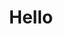 <!DOCTYPE html>
<html lang="en">
<head>
    <meta charset="UTF-8">
    <meta name="viewport" content="width=device-width, initial-scale=1.0">
    <title>axalisaiti.com</title>
    <link rel="stylesheet" href="style.css">
    <link rel="icon" href="Images 2/dice-1502706_640.jpg">
    
</head>
<body>
   <div class="lori"><center><h1>Hello</h1></center></div>
 

</body>
</html>
